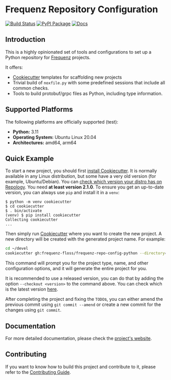 # Frequenz Repository Configuration

[![Build Status](https://github.com/frequenz-floss/frequenz-repo-config-python/actions/workflows/ci.yaml/badge.svg)](https://github.com/frequenz-floss/frequenz-repo-config-python/actions/workflows/ci.yaml)
[![PyPI Package](https://img.shields.io/pypi/v/frequenz-repo-config)](https://pypi.org/project/frequenz-repo-config/)
[![Docs](https://img.shields.io/badge/docs-latest-informational)](https://frequenz-floss.github.io/frequenz-repo-config-python/)

## Introduction

This is a highly opinionated set of tools and configurations to set up a Python
repository for [Frequenz](https://frequenz.com) projects.

It offers:

* [Cookiecutter] templates for scaffolding new projects
* Trivial build of `noxfile.py` with some predefined sessions that include all
  common checks.
* Tools to build protobuf/grpc files as Python, including type information.

## Supported Platforms

The following platforms are officially supported (test):

- **Python:** 3.11
- **Operating System:** Ubuntu Linux 20.04
- **Architectures:** amd64, arm64

## Quick Example

To start a new project, you should first [install
Cookiecutter](https://cookiecutter.readthedocs.io/en/stable/installation.html).
It is normally available in any Linux distribution, but some have a very old
version (for example, Ubuntu/Debian). You can [check which version your distro
has on Repology](https://repology.org/project/cookiecutter/versions). You need
**at least version 2.1.0**. To ensure you get an up-to-date version, you can
always use `pip` and install it in a `venv`:

```console
$ python -m venv cookiecutter
$ cd cookiecutter
$ . bin/activate
(venv) $ pip install cookiecutter
Collecting cookiecutter
...
```

Then simply run [Cookiecutter] where you want to create the new project. A new
directory will be created with the generated project name. For example:

```sh
cd ~/devel
cookiecutter gh:frequenz-floss/frequenz-repo-config-python --directory=cookiecutter
```

This command will prompt you for the project type, name, and other
configuration options, and it will generate the entire project for you.

It is recommended to use a released version, you can do that by adding the
option `--checkout <version>` to the command above. You can check which is the
latest version
[here](https://github.com/frequenz-floss/frequenz-repo-config-python/releases/latest).

After completing the project and fixing the `TODO`s, you can either amend the
previous commit using `git commit --amend` or create a new commit for the
changes using `git commit`.

## Documentation

For more detailed documentation, please check the [project's
website](https://frequenz-floss.github.io/frequenz-repo-config-python/).

## Contributing

If you want to know how to build this project and contribute to it, please
refer to the [Contributing Guide](CONTRIBUTING.md).


[Cookiecutter]: https://cookiecutter.readthedocs.io/en/stable
